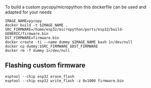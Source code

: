 To build a custom pycopy/micropython this dockerfile can be used and adapted for your needs

```
IMAGE_NAME=pycopy
docker build -t $IMAGE_NAME .
SRC_FIRMWARE=/home/esp32/micropython/ports/esp32/build-GENERIC/firmware.bin
DST_FIRMWARE=firmware.bin
docker create -ti --name dummy $IMAGE_NAME bash 1>/dev/null
docker cp dummy:$SRC_FIRMWARE $DST_FIRMWARE
docker rm -f dummy 1>/dev/null
```

## Flashing custom firmware
```
esptool --chip esp32 erase_flash
esptool --chip esp32 write_flash -z 0x1000 firmware.bin
```